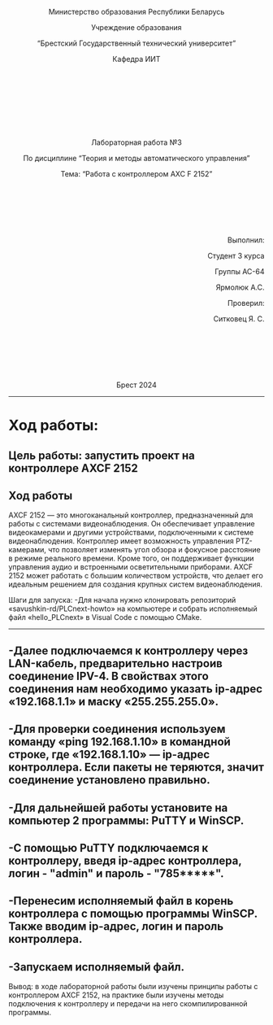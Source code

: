 <p align="center"> Министерство образования Республики Беларусь</p>
<p align="center">Учреждение образования</p>
<p align="center">“Брестский Государственный технический университет”</p>
<p align="center">Кафедра ИИТ</p>
<br><br><br><br><br><br><br>
<p align="center">Лабораторная работа №3</p>
<p align="center">По дисциплине “Теория и методы автоматического управления”</p>
<p align="center">Тема: “Работа с контроллером AXC F 2152”</p>
<br><br><br><br><br>
<p align="right">Выполнил:</p>
<p align="right">Студент 3 курса</p>
<p align="right">Группы АС-64</p>
<p align="right">Ярмолюк А.С.</p>
<p align="right">Проверил:</p>
<p align="right">Ситковец Я. С.</p>
<br><br><br><br><br>
<p align="center">Брест 2024</p>

---

# Ход работы:

## Цель работы: запустить проект на контроллере AXCF 2152

## Ход работы

AXCF 2152 — это многоканальный контроллер, предназначенный для работы с системами видеонаблюдения. Он обеспечивает управление видеокамерами и другими устройствами, подключенными к системе видеонаблюдения. Контроллер имеет возможность управления PTZ-камерами, что позволяет изменять угол обзора и фокусное расстояние в режиме реального времени. Кроме того, он поддерживает функции управления аудио и встроенными осветительными приборами. AXCF 2152 может работать с большим количеством устройств, что делает его идеальным решением для создания крупных систем видеонаблюдения.

Шаги для запуска:
-Для начала нужно клонировать репозиторий «savushkin-rd/PLCnext-howto» на компьютере и собрать исполняемый файл «hello_PLCnext» в Visual Code с помощью CMake.

---

## -Далее подключаемся к контроллеру через LAN-кабель, предварительно настроив соединение IPV-4. В свойствах этого соединения нам необходимо указать ip-адрес «192.168.1.1» и маску «255.255.255.0».

## -Для проверки соединения используем команду «ping 192.168.1.10» в командной строке, где «192.168.1.10» — ip-адрес контроллера. Если пакеты не теряются, значит соединение установлено правильно.

## -Для дальнейшей работы установите на компьютер 2 программы: PuTTY и WinSCP.

## -С помощью PuTTY подключаемся к контроллеру, введя ip-адрес контроллера, логин - "admin" и пароль - "785**\***".

## -Перенесим исполняемый файл в корень контроллера с помощью программы WinSCP. Также вводим ip-адрес, логин и пароль контроллера.

## -Запускаем исполняемый файл.

Вывод: в ходе лабораторной работы были изучены принципы работы с контроллером AXCF 2152, на практике были изучены методы подключения к контроллеру и передачи на него скомпилированной программы.
